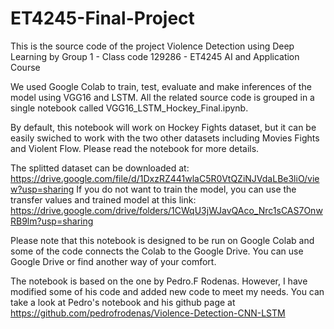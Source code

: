 # ET4245-Final-Project
This is the source code of the project Violence Detection using Deep Learning by Group 1 - Class code 129286 - ET4245 AI and Application Course

We used Google Colab to train, test, evaluate and make inferences of the model using VGG16 and LSTM. All the related source code is grouped in a single notebook called VGG16_LSTM_Hockey_Final.ipynb. 

By default, this notebook will work on Hockey Fights dataset, but it can be easily swiched to work with the two other datasets including Movies Fights and Violent Flow. Please read the notebook for more details. 

The splitted dataset can be downloaded at: https://drive.google.com/file/d/1DxzRZ441wlaC5R0VtQZiNJVdaLBe3liO/view?usp=sharing
If you do not want to train the model, you can use the transfer values and trained model at this link: https://drive.google.com/drive/folders/1CWqU3jWJavQAco_Nrc1sCAS7OnwRB9lm?usp=sharing

Please note that this notebook is designed to be run on Google Colab and some of the code connects the Colab to the Google Drive. You can use Google Drive or find another way of your comfort.

The notebook is based on the one by Pedro.F Rodenas. However, I have modified some of his code and added new code to meet my needs. You can take a look at Pedro's notebook and his github page at https://github.com/pedrofrodenas/Violence-Detection-CNN-LSTM
